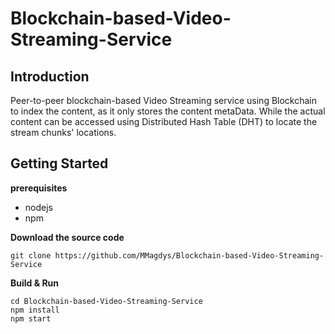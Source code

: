 # Blockchain-based-Video-Streaming-Service

## Introduction
Peer-to-peer blockchain-based Video Streaming service using Blockchain to index the content, as it only stores the content metaData. While the actual content can be accessed using Distributed Hash Table (DHT) to locate the stream chunks' locations.

## Getting Started

**prerequisites**
- nodejs
- npm

**Download the source code**
```
git clone https://github.com/MMagdys/Blockchain-based-Video-Streaming-Service
```
**Build & Run**
```
cd Blockchain-based-Video-Streaming-Service
npm install
npm start
```
